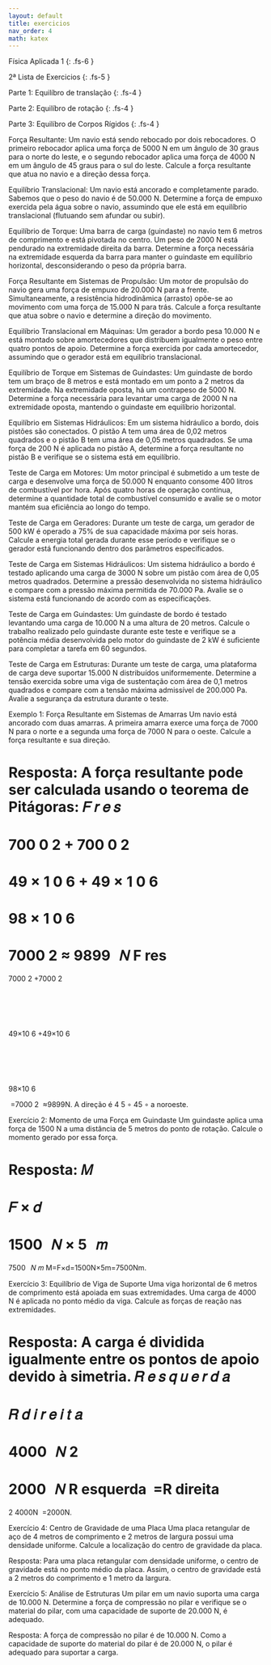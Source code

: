 ```yaml
---
layout: default
title: exercicios
nav_order: 4
math: katex
---
```


Física Aplicada 1
{: .fs-6 }

2ª Lista de Exercicios
{: .fs-5 }

Parte 1: Equilíbro de translação
{: .fs-4 }

Parte 2: Equilíbro de rotação
{: .fs-4 }

Parte 3: Equilíbro de Corpos Rígidos
{: .fs-4 }


Força Resultante:
Um navio está sendo rebocado por dois rebocadores. O primeiro rebocador aplica uma força de 5000 N em um ângulo de 30 graus para o norte do leste, e o segundo rebocador aplica uma força de 4000 N em um ângulo de 45 graus para o sul do leste. Calcule a força resultante que atua no navio e a direção dessa força.

Equilíbrio Translacional:
Um navio está ancorado e completamente parado. Sabemos que o peso do navio é de 50.000 N. Determine a força de empuxo exercida pela água sobre o navio, assumindo que ele está em equilíbrio translacional (flutuando sem afundar ou subir).

Equilíbrio de Torque:
Uma barra de carga (guindaste) no navio tem 6 metros de comprimento e está pivotada no centro. Um peso de 2000 N está pendurado na extremidade direita da barra. Determine a força necessária na extremidade esquerda da barra para manter o guindaste em equilíbrio horizontal, desconsiderando o peso da própria barra.

Força Resultante em Sistemas de Propulsão:
Um motor de propulsão do navio gera uma força de empuxo de 20.000 N para a frente. Simultaneamente, a resistência hidrodinâmica (arrasto) opõe-se ao movimento com uma força de 15.000 N para trás. Calcule a força resultante que atua sobre o navio e determine a direção do movimento.

Equilíbrio Translacional em Máquinas:
Um gerador a bordo pesa 10.000 N e está montado sobre amortecedores que distribuem igualmente o peso entre quatro pontos de apoio. Determine a força exercida por cada amortecedor, assumindo que o gerador está em equilíbrio translacional.

Equilíbrio de Torque em Sistemas de Guindastes:
Um guindaste de bordo tem um braço de 8 metros e está montado em um ponto a 2 metros da extremidade. Na extremidade oposta, há um contrapeso de 5000 N. Determine a força necessária para levantar uma carga de 2000 N na extremidade oposta, mantendo o guindaste em equilíbrio horizontal.

Equilíbrio em Sistemas Hidráulicos:
Em um sistema hidráulico a bordo, dois pistões são conectados. O pistão A tem uma área de 0,02 metros quadrados e o pistão B tem uma área de 0,05 metros quadrados. Se uma força de 200 N é aplicada no pistão A, determine a força resultante no pistão B e verifique se o sistema está em equilíbrio.

Teste de Carga em Motores:
Um motor principal é submetido a um teste de carga e desenvolve uma força de 50.000 N enquanto consome 400 litros de combustível por hora. Após quatro horas de operação contínua, determine a quantidade total de combustível consumido e avalie se o motor mantém sua eficiência ao longo do tempo.

Teste de Carga em Geradores:
Durante um teste de carga, um gerador de 500 kW é operado a 75% de sua capacidade máxima por seis horas. Calcule a energia total gerada durante esse período e verifique se o gerador está funcionando dentro dos parâmetros especificados.

Teste de Carga em Sistemas Hidráulicos:
Um sistema hidráulico a bordo é testado aplicando uma carga de 3000 N sobre um pistão com área de 0,05 metros quadrados. Determine a pressão desenvolvida no sistema hidráulico e compare com a pressão máxima permitida de 70.000 Pa. Avalie se o sistema está funcionando de acordo com as especificações.

Teste de Carga em Guindastes:
Um guindaste de bordo é testado levantando uma carga de 10.000 N a uma altura de 20 metros. Calcule o trabalho realizado pelo guindaste durante este teste e verifique se a potência média desenvolvida pelo motor do guindaste de 2 kW é suficiente para completar a tarefa em 60 segundos.

Teste de Carga em Estruturas:
Durante um teste de carga, uma plataforma de carga deve suportar 15.000 N distribuídos uniformemente. Determine a tensão exercida sobre uma viga de sustentação com área de 0,1 metros quadrados e compare com a tensão máxima admissível de 200.000 Pa. Avalie a segurança da estrutura durante o teste.

Exemplo 1: Força Resultante em Sistemas de Amarras
Um navio está ancorado com duas amarras. A primeira amarra exerce uma força de 7000 N para o norte e a segunda uma força de 7000 N para o oeste. Calcule a força resultante e sua direção.

Resposta:
A força resultante pode ser calculada usando o teorema de Pitágoras:
𝐹
𝑟
𝑒
𝑠
=
700
0
2
+
700
0
2
=
49
×
1
0
6
+
49
×
1
0
6
=
98
×
1
0
6
=
7000
2
≈
9899
 
𝑁
F 
res
​
 = 
7000 
2
 +7000 
2
 
​
 = 
49×10 
6
 +49×10 
6
 
​
 = 
98×10 
6
 
​
 =7000 
2
​
 ≈9899N.
A direção é 
4
5
∘
45 
∘
  a noroeste.

Exercício 2: Momento de uma Força em Guindaste
Um guindaste aplica uma força de 1500 N a uma distância de 5 metros do ponto de rotação. Calcule o momento gerado por essa força.

Resposta:
𝑀
=
𝐹
×
𝑑
=
1500
 
𝑁
×
5
 
𝑚
=
7500
 
𝑁
𝑚
M=F×d=1500N×5m=7500Nm.

Exercício 3: Equilíbrio de Viga de Suporte
Uma viga horizontal de 6 metros de comprimento está apoiada em suas extremidades. Uma carga de 4000 N é aplicada no ponto médio da viga. Calcule as forças de reação nas extremidades.

Resposta:
A carga é dividida igualmente entre os pontos de apoio devido à simetria.
𝑅
𝑒
𝑠
𝑞
𝑢
𝑒
𝑟
𝑑
𝑎
=
𝑅
𝑑
𝑖
𝑟
𝑒
𝑖
𝑡
𝑎
=
4000
 
𝑁
2
=
2000
 
𝑁
R 
esquerda
​
 =R 
direita
​
 = 
2
4000N
​
 =2000N.

Exercício 4: Centro de Gravidade de uma Placa
Uma placa retangular de aço de 4 metros de comprimento e 2 metros de largura possui uma densidade uniforme. Calcule a localização do centro de gravidade da placa.

Resposta:
Para uma placa retangular com densidade uniforme, o centro de gravidade está no ponto médio da placa. Assim, o centro de gravidade está a 2 metros do comprimento e 1 metro da largura.

Exercício 5: Análise de Estruturas
Um pilar em um navio suporta uma carga de 10.000 N. Determine a força de compressão no pilar e verifique se o material do pilar, com uma capacidade de suporte de 20.000 N, é adequado.

Resposta:
A força de compressão no pilar é de 10.000 N. Como a capacidade de suporte do material do pilar é de 20.000 N, o pilar é adequado para suportar a carga.